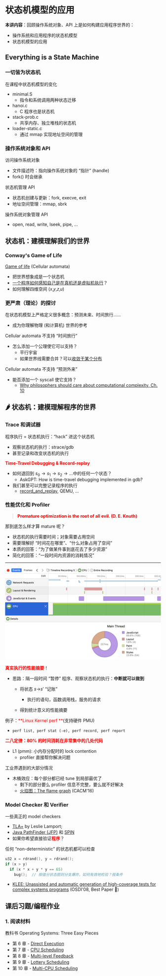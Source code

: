 # 状态机模型的应用

**本讲内容**：回顾操作系统对象、API 上是如何构建应用程序世界的：

- 操作系统和应用程序的状态机模型
- 状态机模型的应用

## Everything is a State Machine

### 一切皆为状态机

在课程中状态机模型的变化

- minimal.S
  - 指令和系统调用两种状态迁移
- hanoi.c
  - C 程序也是状态机
- stack-prob.c
  - 共享内存、独立堆栈的状态机
- loader-static.c
  - 通过 mmap 实现地址空间的管理

### 操作系统对象和 API

访问操作系统对象

- 文件描述符：指向操作系统对象的 “指针” (handle)
- fork() 时会继承

状态机管理 API

- 状态机创建与更新：fork, execve, exit
- 地址空间管理：mmap, sbrk

操作系统对象管理 API

- open, read, write, lseek, pipe, ...

## 状态机：建模理解我们的世界

### Conway's Game of Life

[Game of life](https://playgameoflife.com/) (Cellular automata)

- 把世界想象成是一个状态机
- [一个程序如何感知自己是在真机还是虚拟机执行](https://oimo.io/works/life/)？
- 如何理解四维空间 (𝑥,𝑦,𝑧,𝑢)

### 更严肃（理论）的探讨

在状态机模型上严格定义很多概念：预测未来、时间旅行……

- 成为你理解物理 (和计算机) 世界的参考

Cellular automata 不支持 “时间旅行”

- 怎么添加一个公理使它可以支持？
  - 平行宇宙
  - 如果世界线需要合并？可以[收敛于某个分布](https://www.scientificamerican.com/article/time-travel-simulation-resolves-grandfather-paradox/)

Cellular automata 不支持 “预测外来”

- 能否添加一个 syscall 使它支持？
  - [Why philosophers should care about computational complexity, Ch. 10](https://www.scottaaronson.com/papers/philos.pdf)

## ️🌶️ 状态机：建模理解程序的世界

### Trace 和调试器

程序执行 = 状态机执行：“hack” 进这个状态机

- 观察状态机的执行：strace/gdb
- 甚至记录和改变状态机的执行

<font color='red'>**Time-Travel Debugging & Record-replay**</font>

- 如何退回到 $s_0 \rightarrow s_1 \rightarrow s_2 \rightarrow ...$中的任何一个状态？
  - AskGPT: How is time-travel debugging implemented in gdb?
- 我们甚至可以完整记录程序的执行
  - [record_and_replay](https://dl.acm.org/doi/pdf/10.1145/3386277?download=true), QEMU, ...

### 性能优化和 Profiler

> <font color='red'>**Premature optimization is the root of all evil. (D. E. Knuth)**</font>

那到底怎么样才算 mature 呢？

- 状态机的执行需要时间；对象需要占用空间
- 需要理解好 “时间花在哪里”、“什么对象占用了空间”
- 本质的回答：“为了做某件事到底花去了多少资源”
- 简化的回答：“一段时间内资源的消耗情况”

------

![img](pics/safari-profiling.png)

<font color='red'>**真实执行的性能摘要**</font>！

- 思路：隔一段时间 “暂停” 程序、观察状态机的执行：**中断就可以做到**

  - 将状态 *s*→*s*′ “记账”
    - 执行的语句，函数调用栈，服务的请求

  - 得到统计意义的性能摘要

例子：<font color='red'>**Linux Kernel perf **</font>(支持硬件 PMU)

- `perf list, perf stat (-e), perf record, perf report`

<font color='red'>**二八定律：80% 的时间消耗在非常集中的几处代码**</font>

- L1 (pmm): 小内存分配时的 lock contention
  - profiler 直接帮你解决问题

工业界遇到的大部分情况

- 木桶效应：每个部分都已经 tune 到局部最优了
  - 剩下的部分要么 profiler 信息不完整，要么就不好解决
  - [火焰图：The flame graph](https://cacm.acm.org/magazines/2016/6/202665-the-flame-graph/fulltext) (CACM'16)

### Model Checker 和 Verifier

一些真正的 model checkers

- [TLA+](https://lamport.azurewebsites.net/tla/tla.html) by Leslie Lamport;
- [Java PathFinder (JFP)](https://ti.arc.nasa.gov/tech/rse/vandv/jpf/) 和 [SPIN](http://spinroot.com/)
- 如果你希望直接验证<font color='red'>**程序**</font>？

任何 “non-deterministic” 的状态机都可以检查

```c
u32 x = rdrand(), y = rdrand();
if (x > y)
  if (x * x + y * y == 65)
    bug();  // 按值分状态图则分支爆炸，如何有效地检验？按条件
```

- [KLEE: Unassisted and automatic generation of high-coverage tests for complex systems programs](https://dl.acm.org/doi/10.5555/1855741.1855756) (OSDI'08, Best Paper 🏅)



## 课后习题/编程作业

### 1. 阅读材料

教科书 Operating Systems: Three Easy Pieces

- 第 6 章 - [Direct Execution](book_os_three_pieces/06-cpu-mechanisms.pdf)
- 第 7 章 - [CPU Scheduling](book_os_three_pieces/07-cpu-sched.pdf)
- 第 8 章 - [Multi-level Feedback](book_os_three_pieces/08-cpu-sched-mlfq.pdf)
- 第 9 章 - [Lottery Scheduling](book_os_three_pieces/09-cpu-sched-lottery.pdf)
- 第 10 章 - [Multi-CPU Scheduling](book_os_three_pieces/10-cpu-sched-multi.pdf)